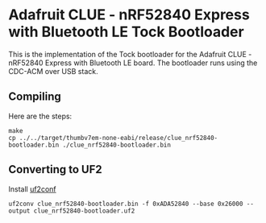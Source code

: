 Adafruit CLUE - nRF52840 Express with Bluetooth LE Tock Bootloader
===================

This is the implementation of the Tock bootloader for the Adafruit CLUE - nRF52840 Express with Bluetooth LE
board. The bootloader runs using the CDC-ACM over USB stack.

Compiling
---------

Here are the steps:

```
make
cp ../../target/thumbv7em-none-eabi/release/clue_nrf52840-bootloader.bin ./clue_nrf52840-bootloader.bin
```

Converting to UF2
-----------

Install [uf2conf](https://github.com/microsoft/uf2/blob/master/utils/uf2conv.py)

```
uf2conv clue_nrf52840-bootloader.bin -f 0xADA52840 --base 0x26000 --output clue_nrf52840-bootloader.uf2
```
